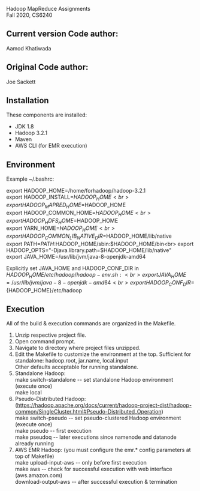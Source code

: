 Hadoop MapReduce Assignments <br>
Fall 2020, CS6240

Current version Code author:
---------------------
Aamod Khatiwada

Original Code author:
-----------
Joe Sackett

Installation
------------
These components are installed:
- JDK 1.8
- Hadoop 3.2.1
- Maven
- AWS CLI (for EMR execution)

Environment
-----------
Example ~/.bashrc:

export HADOOP_HOME=/home/forhadoop/hadoop-3.2.1<br>
export HADOOP_INSTALL=$HADOOP_HOME<br>
export HADOOP_MAPRED_HOME=$HADOOP_HOME<br>
export HADOOP_COMMON_HOME=$HADOOP_HOME<br>
export HADOOP_HDFS_HOME=$HADOOP_HOME<br>
export YARN_HOME=$HADOOP_HOME<br>
export HADOOP_COMMON_LIB_NATIVE_DIR=$HADOOP_HOME/lib/native<br>
export PATH=$PATH:$HADOOP_HOME/sbin:$HADOOP_HOME/bin<br>
export HADOOP_OPTS="-Djava.library.path=$HADOOP_HOME/lib/native"<br>
export JAVA_HOME=/usr/lib/jvm/java-8-openjdk-amd64<br>


Explicitly set JAVA_HOME and HADOOP_CONF_DIR in $HADOOP_HOME/etc/hadoop/hadoop-env.sh:<br>
export JAVA_HOME=/usr/lib/jvm/java-8-openjdk-amd64<br>
export HADOOP_CONF_DIR=${HADOOP_HOME}/etc/hadoop

Execution
---------
All of the build & execution commands are organized in the Makefile.
1) Unzip respective project file.
2) Open command prompt.
3) Navigate to directory where project files unzipped.
4) Edit the Makefile to customize the environment at the top.
	Sufficient for standalone: hadoop.root, jar.name, local.input <br>
	Other defaults acceptable for running standalone.
5) Standalone Hadoop: <br>
	make switch-standalone		-- set standalone Hadoop environment (execute once) <br>
	make local
6) Pseudo-Distributed Hadoop: (https://hadoop.apache.org/docs/current/hadoop-project-dist/hadoop-common/SingleCluster.html#Pseudo-Distributed_Operation) <br>
	make switch-pseudo			-- set pseudo-clustered Hadoop environment (execute once) <br>
	make pseudo					-- first execution <br>
	make pseudoq				-- later executions since namenode and datanode already running <br> 
7) AWS EMR Hadoop: (you must configure the emr.* config parameters at top of Makefile) <br>
	make upload-input-aws		-- only before first execution <br>
	make aws					-- check for successful execution with web interface (aws.amazon.com) <br>
	download-output-aws			-- after successful execution & termination <br>

